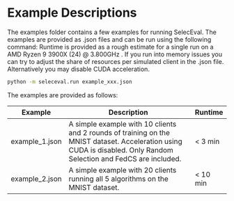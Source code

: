 # Example Descriptions

The examples folder contains a few examples for running SelecEval. The examples are provided as .json files and can be run using the following command:
Runtime is provided as a rough estimate for a single run on a AMD Ryzen 9 3900X (24) @ 3.800GHz . 
If you run into memory issues you can try to adjust the share of resources per simulated client in the .json file.
Alternatively you may disable CUDA acceleration.
```bash
python -m seleceval.run example_xxx.json
```

The examples are provided as follows:

| Example        | Description                                                                                                                                                        | Runtime  |
|----------------|--------------------------------------------------------------------------------------------------------------------------------------------------------------------|----------|
| example_1.json | A simple example with 10 clients and 2 rounds of training on the MNIST dataset. Acceleration using CUDA is disabled. Only Random Selection and FedCS are included. | < 3 min  |
| example_2.json | A simple example with 20 clients running all 5 algorithms on the MNIST dataset.                                                                                    | < 10 min |